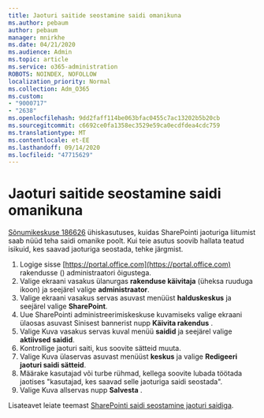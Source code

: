 ```yaml
---
title: Jaoturi saitide seostamine saidi omanikuna
ms.author: pebaum
author: pebaum
manager: mnirkhe
ms.date: 04/21/2020
ms.audience: Admin
ms.topic: article
ms.service: o365-administration
ROBOTS: NOINDEX, NOFOLLOW
localization_priority: Normal
ms.collection: Adm_O365
ms.custom:
- "9000717"
- "2638"
ms.openlocfilehash: 9dd2faff114be063bfac0455c7ac13202b5b20cb
ms.sourcegitcommit: c6692ce0fa1358ec3529e59ca0ecdfdea4cdc759
ms.translationtype: MT
ms.contentlocale: et-EE
ms.lasthandoff: 09/14/2020
ms.locfileid: "47715629"
---
```

# <a name="associate-hub-sites-as-site-owner"></a>Jaoturi saitide seostamine saidi omanikuna

[Sõnumikeskuse 186626](https://admin.microsoft.com/Adminportal/Home?source=applauncher#/MessageCenter?id=MC186626) ühiskasutuses, kuidas SharePointi jaoturiga liitumist saab nüüd teha saidi omanike poolt. Kui teie asutus soovib hallata teatud isikuid, kes saavad jaoturiga seostada, tehke järgmist. 

1. Logige sisse [https://portal.office.com](https://portal.office.com) rakendusse () administraatori õigustega.
2. Valige ekraani vasakus ülanurgas **rakenduse käivitaja** (üheksa ruuduga ikoon) ja seejärel valige **administraator**.
3. Valige ekraani vasakus servas asuvast menüüst **halduskeskus** ja seejärel valige **SharePoint**.
4. Uue SharePointi administreerimiskeskuse kuvamiseks valige ekraani ülaosas asuvast Sinisest bannerist nupp **Käivita rakendus** .
5. Valige Kuva vasakus servas kuval menüü **saidid** ja seejärel valige **aktiivsed saidid**.
6. Kontrollige jaoturi saiti, kus soovite sätteid muuta.
7. Valige Kuva ülaservas asuvast menüüst **keskus** ja valige **Redigeeri jaoturi saidi sätteid**.
8. Määrake kasutajad või turbe rühmad, kellega soovite lubada töötada jaotises "kasutajad, kes saavad selle jaoturiga saidi seostada".
9. Valige Kuva allservas nupp **Salvesta** .

Lisateavet leiate teemast [SharePointi saidi seostamine jaoturi saidiga](https://support.office.com/article/associate-a-sharepoint-site-with-a-hub-site-ae0009fd-af04-4d3d-917d-88edb43efc05). 